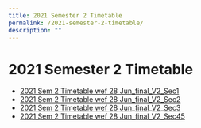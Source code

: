 ```yaml
---
title: 2021 Semester 2 Timetable
permalink: /2021-semester-2-timetable/
description: ""
---
```

# **2021 Semester 2 Timetable**

*   [2021 Sem 2 Timetable wef 28 Jun\_final\_V2\_Sec1](/files/2021-Sem-2-Timetable-wef-28-Jun_final_V2_Sec1.pdf)
*   [2021 Sem 2 Timetable wef 28 Jun\_final\_V2\_Sec2](/files/2021-Sem-2-Timetable-wef-28-Jun_final_V2_Sec2.pdf)
*   [2021 Sem 2 Timetable wef 28 Jun\_final\_V2\_Sec3](/files/2021-Sem-2-Timetable-wef-28-Jun_final_V2_Sec3.pdf)
*   [2021 Sem 2 Timetable wef 28 Jun\_final\_V2\_Sec45](/files/2021-Sem-2-Timetable-wef-28-Jun_final_V2_Sec45.pdf)
